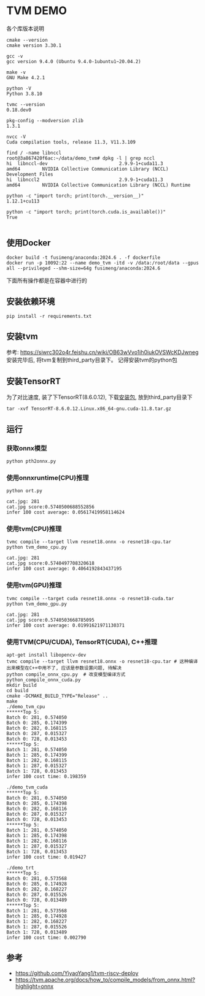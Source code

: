 # TVM DEMO
各个库版本说明
```
cmake --version
cmake version 3.30.1

gcc -v
gcc version 9.4.0 (Ubuntu 9.4.0-1ubuntu1~20.04.2)

make -v
GNU Make 4.2.1

python -V
Python 3.8.10

tvmc --version
0.18.dev0

pkg-config --modversion zlib
1.3.1

nvcc -V
Cuda compilation tools, release 11.3, V11.3.109

find / -name libnccl
root@3a867420f6ac:~/data/demo_tvm# dpkg -l | grep nccl
hi  libnccl-dev                          2.9.9-1+cuda11.3                      amd64        NVIDIA Collective Communication Library (NCCL) Development Files
hi  libnccl2                             2.9.9-1+cuda11.3                      amd64        NVIDIA Collective Communication Library (NCCL) Runtime

python -c "import torch; print(torch.__version__)"
1.12.1+cu113

python -c "import torch; print(torch.cuda.is_available())"
True


```
## 使用Docker
```
docker build -t fusimeng/anaconda:2024.6 . -f dockerfile
docker run -p 10092:22 --name demo_tvm -itd -v /data:/root/data --gpus all --privileged --shm-size=64g fusimeng/anaconda:2024.6
```
下面所有操作都是在容器中进行的
## 安装依赖环境

```
pip install -r requirements.txt
```

## 安装tvm
参考: https://siwrc302o4r.feishu.cn/wiki/OB63wVvo1ih0iukOVSWcKDJwneg
安装完毕后, 将tvm复制到third_party目录下。 记得安装tvm的python包
## 安装TensorRT
为了对比速度, 装了下TensorRT(8.6.0.12), 下载[安装包](https://pan.baidu.com/s/1l72iuoL74s_omZ1jCa18kQ?pwd=054e), 放到third_party目录下

```
tar -xvf TensorRT-8.6.0.12.Linux.x86_64-gnu.cuda-11.8.tar.gz

```
## 运行
### 获取onnx模型
```
python pth2onnx.py
```
### 使用onnxruntime(CPU)推理
```
python ort.py

cat.jpg: 281
cat.jpg score:0.5740500688552856
infer 100 cost average: 0.05617419958114624
```
### 使用tvm(CPU)推理
```
tvmc compile --target llvm resnet18.onnx -o resnet18-cpu.tar
python tvm_demo_cpu.py

cat.jpg: 281
cat.jpg score:0.5740497708320618
infer 100 cost average: 0.4064192843437195
```
### 使用tvm(GPU)推理
```
tvmc compile --target cuda resnet18.onnx -o resnet18-cuda.tar
python tvm_demo_gpu.py

cat.jpg: 281
cat.jpg score:0.5740503668785095
infer 100 cost average: 0.01991621971130371
```
### 使用TVM(CPU/CUDA), TensorRT(CUDA), C++推理
```
apt-get install libopencv-dev
tvmc compile --target llvm resnet18.onnx -o resnet18-cpu.tar # 这种编译出来模型在C++中用不了, 应该是参数设置问题, 待解决
python compile_onnx_cpu.py  # 改变模型编译方式
python_compile_onnx_cuda.py
mkdir build
cd build
cmake -DCMAKE_BUILD_TYPE="Release" ..
make
./demo_tvm_cpu
******Top 5:
Batch 0: 281, 0.574050
Batch 0: 285, 0.174399
Batch 0: 282, 0.168115
Batch 0: 287, 0.015327
Batch 0: 728, 0.013453
******Top 5:
Batch 1: 281, 0.574050
Batch 1: 285, 0.174399
Batch 1: 282, 0.168115
Batch 1: 287, 0.015327
Batch 1: 728, 0.013453
infer 100 cost time: 0.198359

./demo_tvm_cuda
******Top 5:
Batch 0: 281, 0.574050
Batch 0: 285, 0.174398
Batch 0: 282, 0.168116
Batch 0: 287, 0.015327
Batch 0: 728, 0.013453
******Top 5:
Batch 1: 281, 0.574050
Batch 1: 285, 0.174398
Batch 1: 282, 0.168116
Batch 1: 287, 0.015327
Batch 1: 728, 0.013453
infer 100 cost time: 0.019427

./demo_trt
******Top 5:
Batch 0: 281, 0.573568
Batch 0: 285, 0.174928
Batch 0: 282, 0.168227
Batch 0: 287, 0.015526
Batch 0: 728, 0.013489
******Top 5:
Batch 1: 281, 0.573568
Batch 1: 285, 0.174928
Batch 1: 282, 0.168227
Batch 1: 287, 0.015526
Batch 1: 728, 0.013489
infer 100 cost time: 0.002790
```

## 参考
- https://github.com/YiyaoYang1/tvm-riscv-deploy
- https://tvm.apache.org/docs/how_to/compile_models/from_onnx.html?highlight=onnx